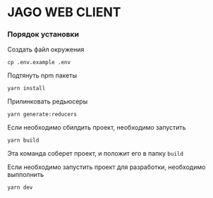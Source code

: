 # JAGO WEB CLIENT
### Порядок установки

Создать файл окружения
```
cp .env.example .env
```

Подтянуть npm пакеты
```
yarn install
```

Прилинковать редьюсеры
```
yarn generate:reducers
```

Если необходимо сбилдить проект, необходимо запустить
```
yarn build
```
Эта команда соберет проект, и положит его в папку `build`

Если необходимо запустить проект для разработки, необходимо выпполнить
```
yarn dev
```